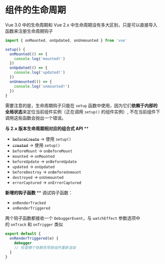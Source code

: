 # 组件的生命周期

Vue 3.0 中的生命周期和 Vue 2.x 中生命周期没有多大区别，只是可以直接导入函数来注册生命周期钩子


```javascript
import { onMounted, onUpdated, onUnmounted } from 'vue'

setup() {
  onMounted(() => {
    console.log('mounted!')
  })
  onUpdated(() => {
    console.log('updated!')
  })
  onUnmounted(() => {
    console.log('unmounted!')
  })
}
```
需要注意的是，生命周期钩子只能在 `setup` 函数中使用，因为它们**依赖于内部的全局状态**来定位当前组件实例（正在调用 `setup()` 的组件实例）, 不在当前组件下调用这些函数会抛出一个错误。

**与 2.x 版本生命周期相对应的组合式 API**
**

- ~~`beforeCreate`~~ -> 使用 `setup()`
- ~~`created`~~ -> 使用 `setup()`
- `beforeMount` -> `onBeforeMount`
- `mounted` -> `onMounted`
- `beforeUpdate` -> `onBeforeUpdate`
- `updated` -> `onUpdated`
- `beforeDestroy` -> `onBeforeUnmount`
- `destroyed` -> `onUnmounted`
- `errorCaptured` -> `onErrorCaptured`



**新增的钩子函数**
**
调试钩子函数：

- `onRenderTracked`
- `onRenderTriggered`

两个钩子函数都接收一个 `DebuggerEvent`，与 `watchEffect` 参数选项中的 `onTrack` 和 `onTrigger` 类似
```javascript
export default {
  onRenderTriggered(e) {
    debugger
    // 检查哪个依赖性导致组件重新渲染
  }
}
```
